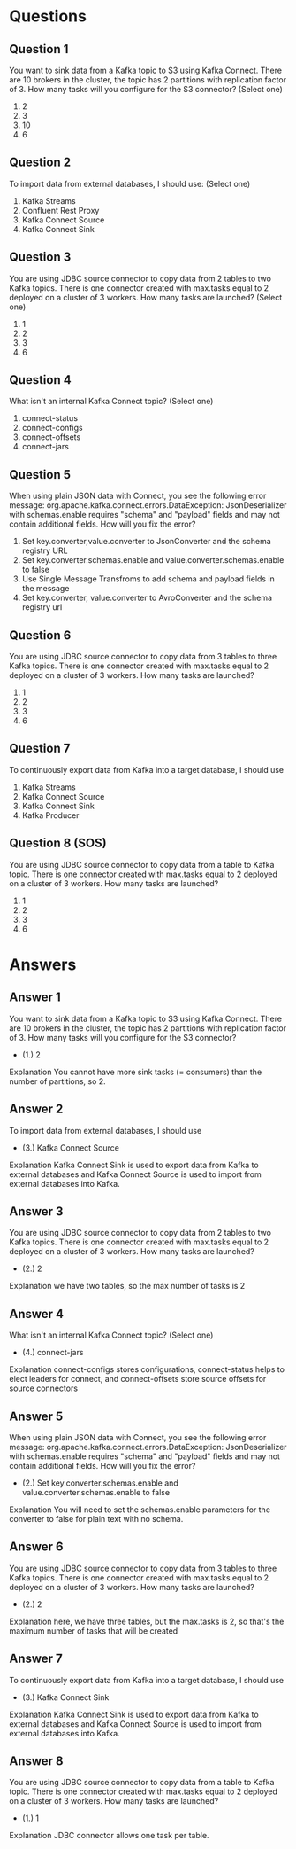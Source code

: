 # Questions

## Question 1 
You want to sink data from a Kafka topic to S3 using Kafka Connect. There are 10 brokers in the cluster, the topic has 2 partitions with replication factor of 3. How many tasks will you configure for the S3 connector? (Select one)

1. 2
2. 3
3. 10
4. 6

## Question 2 
To import data from external databases, I should use: (Select one)

1. Kafka Streams
2. Confluent Rest Proxy
3. Kafka Connect Source
4. Kafka Connect Sink


## Question 3 
You are using JDBC source connector to copy data from 2 tables to two Kafka topics. There is one connector created with max.tasks equal to 2 deployed on a cluster of 3 workers. How many tasks are launched? (Select one)

1. 1
2. 2
3. 3
4. 6

## Question 4 
What isn't an internal Kafka Connect topic?  (Select one)

1. connect-status
2. connect-configs
3. connect-offsets
4. connect-jars

## Question 5 
When using plain JSON data with Connect, you see the following error message: org.apache.kafka.connect.errors.DataException: JsonDeserializer with schemas.enable requires "schema" and "payload" fields and may not contain additional fields. How will you fix the error?

1. Set key.converter,value.converter to JsonConverter and the schema registry URL
2. Set key.converter.schemas.enable and value.converter.schemas.enable to false
3. Use Single Message Transfroms to add schema and payload fields in the message
4. Set key.converter, value.converter to AvroConverter and the schema registry url

## Question 6 
You are using JDBC source connector to copy data from 3 tables to three Kafka topics. There is one connector created with max.tasks equal to 2 deployed on a cluster of 3 workers. How many tasks are launched?

1. 1
2. 2
3. 3
4. 6

## Question 7 
To continuously export data from Kafka into a target database, I should use

1. Kafka Streams
2. Kafka Connect Source
3. Kafka Connect Sink
4. Kafka Producer

## Question 8 (SOS)
You are using JDBC source connector to copy data from a table to Kafka topic. There is one connector created with max.tasks equal to 2 deployed on a cluster of 3 workers. How many tasks are launched?

1. 1
2. 2
3. 3
4. 6


# Answers 

## Answer 1 
You want to sink data from a Kafka topic to S3 using Kafka Connect. There are 10 brokers in the cluster, the topic has 2 partitions with replication factor of 3. How many tasks will you configure for the S3 connector?

- (1.) 2


Explanation
You cannot have more sink tasks (= consumers) than the number of partitions, so 2.

## Answer 2 
To import data from external databases, I should use

- (3.) Kafka Connect Source


Explanation
Kafka Connect Sink is used to export data from Kafka to external databases and Kafka Connect Source is used to import from external databases into Kafka.



## Answer 3 
You are using JDBC source connector to copy data from 2 tables to two Kafka topics. There is one connector created with max.tasks equal to 2 deployed on a cluster of 3 workers. How many tasks are launched?

- (2.) 2
 
Explanation
we have two tables, so the max number of tasks is 2


## Answer 4 
What isn't an internal Kafka Connect topic?  (Select one)

- (4.) connect-jars

Explanation
connect-configs stores configurations, connect-status helps to elect leaders for connect, and connect-offsets store source offsets for source connectors


## Answer 5 
When using plain JSON data with Connect, you see the following error message: org.apache.kafka.connect.errors.DataException: JsonDeserializer with schemas.enable requires "schema" and "payload" fields and may not contain additional fields. How will you fix the error?

- (2.) Set key.converter.schemas.enable and value.converter.schemas.enable to false

Explanation
You will need to set the schemas.enable parameters for the converter to false for plain text with no schema.


## Answer 6 
You are using JDBC source connector to copy data from 3 tables to three Kafka topics. There is one connector created with max.tasks equal to 2 deployed on a cluster of 3 workers. How many tasks are launched?

- (2.) 2

Explanation
here, we have three tables, but the max.tasks is 2, so that's the maximum number of tasks that will be created


## Answer 7
To continuously export data from Kafka into a target database, I should use

- (3.) Kafka Connect Sink

Explanation
Kafka Connect Sink is used to export data from Kafka to external databases and Kafka Connect Source is used to import from external databases into Kafka.


## Answer 8 
You are using JDBC source connector to copy data from a table to Kafka topic. There is one connector created with max.tasks equal to 2 deployed on a cluster of 3 workers. How many tasks are launched?

- (1.) 1

Explanation
JDBC connector allows one task per table.



